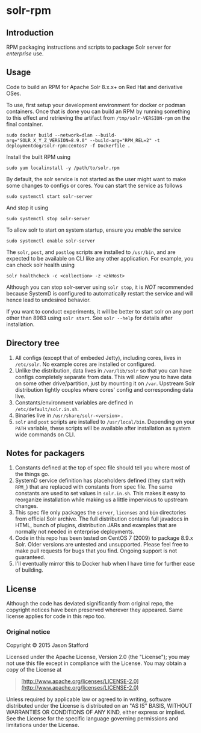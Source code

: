 # solr-rpm

## Introduction

RPM packaging instructions and scripts to package Solr server for
*enterprise* use.

## Usage

Code to build an RPM for Apache Solr 8.x.x+ on Red Hat and derivative OSes.

To use, first setup your development environment for docker or podman containers. 
Once that is done you can build an RPM by running something to this effect and retrieving the
artifact from `/tmp/solr-VERSION-rpm` on the final container.

    sudo docker build --network=dlan --build-arg="SOLR_X_Y_Z_VERSION=8.9.0" --build-arg="RPM_REL=2" -t deploymentdog/solr-rpm:centos7 -f Dockerfile .

Install the built RPM using

    sudo yum localinstall -y /path/to/solr.rpm

By default, the solr service is not started as the user might want to make
some changes to configs or cores. You can start the service as follows

    sudo systemctl start solr-server

And stop it using

    sudo systemctl stop solr-server

To allow solr to start on system startup, ensure you *enable* the service
    
    sudo systemctl enable solr-server

The `solr`, `post`, and `postlog` scripts are installed to `/usr/bin`, and are
expected to be available on CLI like any other application. For example, you
can check solr health using

    solr healthcheck -c <collection> -z <zkHost>

Although you can stop solr-server using `solr stop`, it is *NOT* recommended
because SystemD is configured to automatically restart the service and will
hence lead to undesired behavior.

If you want to conduct experiments, it will be better to start solr on any port
other than 8983 using `solr start`. See `solr --help` for details after
installation.

## Directory tree

1. All configs (except that of embeded Jetty), including cores,
lives in `/etc/solr`. No example cores are installed or configured.
2. Unlike the distribution, data lives in `/var/lib/solr` so that you can have
configs completely separate from data. This will allow you to have data on
some other drive/partition, just by mounting it on `/var`. Upstream Solr
distribution tightly couples where cores' config and corresponding data live.
3. Constants/environment variables are defined in `/etc/default/solr.in.sh`.
4. Binaries live in `/usr/share/solr-<version>` .
6. `solr` and `post` scripts are installed to `/usr/local/bin`.
Depending on your `PATH` variable, these scripts will be available after
installation as system wide commands on CLI.

## Notes for packagers

1. Constants defined at the top of spec file should tell you where most of
the things go.
2. SystemD service definition has placeholders defined (they start with `RPM_`)
that are replaced with constants from spec file. The same constants are
used to set values in `solr.in.sh`. This makes it easy to reorganize
installation while making us a little impervious to upstream changes.
3. This spec file only packages the `server`, `licenses` and `bin` directories
from official Solr archive. The full distribution contains full javadocs in
HTML, bunch of plugins, distribution JARs and examples that are normally not
needed in enterprise deployments.
4. Code in this repo has been tested on CentOS 7 (2009) to package 8.9.x Solr.
Older versions are untested and unsupported. Please feel free to make
pull requests for bugs that you find. Ongoing support is not guaranteed.
5. I'll eventually mirror this to Docker hub when I have time for further ease of building.

## License

Although the code has deviated significantly from original repo, the copyright
notices have been preserved wherever they appeared. Same license applies for
code in this repo too.

### Original notice

Copyright © 2015 Jason Stafford

Licensed under the Apache License, Version 2.0 (the "License");
you may not use this file except in compliance with the License.
You may obtain a copy of the License at

> [http://www.apache.org/licenses/LICENSE-2.0](http://www.apache.org/licenses/LICENSE-2.0)

Unless required by applicable law or agreed to in writing, software
distributed under the License is distributed on an "AS IS" BASIS,
WITHOUT WARRANTIES OR CONDITIONS OF ANY KIND, either express or implied.
See the License for the specific language governing permissions and
limitations under the License.
